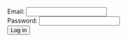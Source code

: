 <form action="https://httpbin.org/post" method="post">
  <div>
    <label>Email:</label>
    <input type="email" name="email">
  </div>
  <div>
    <label>Password:</label>
    <input type="password" name="password">
  </div>
  <button type="submit">Log in</button>
</form>


